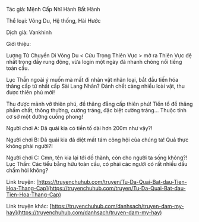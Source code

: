 Tác giả: Mệnh Cấp Nhĩ Hành Bất Hành

Thể loại: Võng Du, Hệ thống, Hài Hước

Dịch giả: Vankhinh

Giới thiệu:

Lượng Tử Chuyển Di Võng Du < Cửu Trọng Thiên Vực > mở ra Thiên Vực đệ nhất trọng đầy rung động, vừa login một ngày đã nhanh chóng nổi tiếng toàn cầu.

Lục Thần ngoài ý muốn mà mất đi nhân vật nhân loại, bắt đầu tiến hóa thăng cấp từ nhất cấp Sài Lang Nhân? Đánh chết càng nhiều loài vật, thu được thiên phú mới!

Thu được mảnh vỡ thiên phú, đề thăng đẳng cấp thiên phú! Tiền tố đề thăng phẩm chất, thông thường, cường tráng, đặc biệt cường tráng... Thuộc tính cơ sở một đường cuồng phong!

Người chơi A: Dã quái kia có tiền tố dài hơn 200m như vậy?!

Người chơi B: Dã quái kia đã diệt mất tám công hội của chúng ta! Quả thực không phải người?!

Người chơi C: Cmn, tên kia lại tới đồ thành, còn cho người ta sống không?! Lục Thần: Các tiểu bằng hữu toàn cầu, có phải các người có rất nhiều dấu chấm hỏi không?

Link truyện:
[https://truyenchuhub.com/truyen/Tu-Da-Quai-Bat-dau-Tien-Hoa-Thang-Cap](https://truyenchuhub.com/truyen/Tu-Da-Quai-Bat-dau-Tien-Hoa-Thang-Cap)

Link truyện khác:
[https://truyenchuhub.com/danhsach/truyen-dam-my-hay](https://truyenchuhub.com/danhsach/truyen-dam-my-hay)


